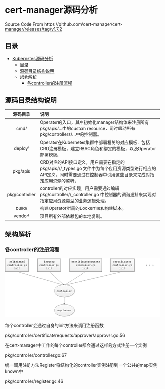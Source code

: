 # cert-manager源码分析

Source Code From
https://github.com/cert-manager/cert-manager/releases/tag/v1.7.2

## 目录

-   [Kubernetes源码分析](#kubernetes源码分析)
    -   [目录](#目录)
    -   [源码目录结构说明](#源码目录结构说明)
    -   [架构解析](#架构解析)
        -   [各controller的注册流程](#各controller的注册流程)
    
    
## 源码目录结构说明
| 源码目录 | 说明 |
| :----: | :---- |
| cmd/ | Operator的入口，其中初始化manager结构体来注册所有pkg/apis/...中的custom resource，同时启动所有pkg/controllers/...中的控制器。 |
| deploy/ | Operator在Kubernetes集群中部署相关的对应模板，包括CRD注册模板，建立RBAC角色和绑定的模板，以及Operator部署模版。 |
| pkg/apis | CRD对应的API接口定义，用户需要在指定的pkg/apis/<group>/<version>/<kind>_types.go 文件中为每个应用资源类型进行相应的API定义，同时需要通过在控制器中引用这些目录来完成对指定应用资源的监听。 |
| pkg/controller | controller的对应实现，用户需要通过编辑pkg/controller/<kind>/<kind>_controller.go 中控制器的调谐逻辑来实现对指定应用资源类型的业务逻辑处理。 |
| build/ | 构建Operator所需的Dockerfile和构建脚本。 |
| vendor/ | 项目所有外部依赖包的本地复制。 |



## 架构解析
### 各controller的注册流程
![image](docs/controllers_registration.png)

每个controller会通过自身的init方法来调用注册函数

pkg/controller/certificaterequests/approver/approver.go:56

在cert-manager中工作的每个controller都会通过这样的方式注册一个实例

pkg/controller/controller.go:67

统一调用注册方法Register将结构化的controller实例注册到一个公共的map实例known中

pkg/controller/register.go:46